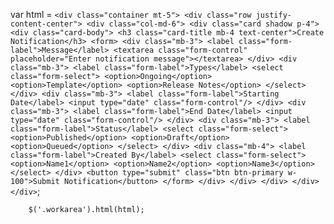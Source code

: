 var html = `
        <div class="container mt-5">
            <div class="row justify-content-center">
                <div class="col-md-6">
                    <div class="card shadow p-4">
                        <div class="card-body">
                            <h3 class="card-title mb-4 text-center">Create Notification</h3>
                            <form>
                                <div class="mb-3">
                                    <label class="form-label">Message</label>
                                    <textarea class="form-control" placeholder="Enter notification message"></textarea>
                                </div>
                                <div class="mb-3">
                                    <label class="form-label">Types</label>
                                    <select class="form-select">
                                        <option>Ongoing</option>
                                        <option>Template</option>
                                        <option>Release Notes</option>
                                    </select>
                                </div>
                                <div class="mb-3">
                                    <label class="form-label">Starting Date</label>
                                    <input type="date" class="form-control"/>
                                </div>
                                <div class="mb-3">
                                    <label class="form-label">End Date</label>
                                    <input type="date" class="form-control"/>
                                </div>
                                <div class="mb-3">
                                    <label class="form-label">Status</label>
                                    <select class="form-select">
                                        <option>Published</option>
                                        <option>Draft</option>
                                        <option>Queued</option>
                                    </select>
                                </div>
                                <div class="mb-4">
                                    <label class="form-label">Created By</label>
                                    <select class="form-select">
                                        <option>Name1</option>
                                        <option>Name2</option>
                                        <option>Name3</option>
                                    </select>
                                </div>
                                <button type="submit" class="btn btn-primary w-100">Submit Notification</button>
                            </form>
                        </div>
                    </div>
                </div>
            </div>
        </div>
        `;

        $('.workarea').html(html);

